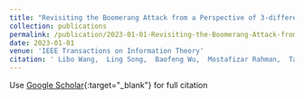 ```yaml
---
title: "Revisiting the Boomerang Attack from a Perspective of 3-differential"
collection: publications
permalink: /publication/2023-01-01-Revisiting-the-Boomerang-Attack-from-a-Perspective-of-3-differential
date: 2023-01-01
venue: 'IEEE Transactions on Information Theory'
citation: ' Libo Wang,  Ling Song,  Baofeng Wu,  Mostafizar Rahman,  Takanori Isobe, &quot;Revisiting the Boomerang Attack from a Perspective of 3-differential.&quot; IEEE Transactions on Information Theory, 2023.'
---
```

Use [Google Scholar](https://scholar.google.com/scholar?q=Revisiting+the+Boomerang+Attack+from+a+Perspective+of+3+differential){:target="_blank"} for full citation